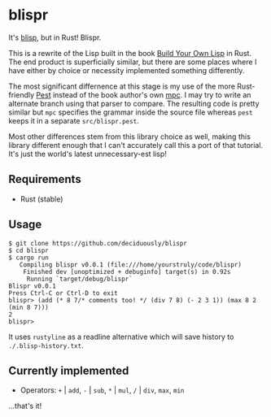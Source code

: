 # blispr

It's [blisp](https://github.com/deciduously/blisp), but in Rust!   Blispr.

This is a rewrite of the Lisp built in the book [Build Your Own Lisp](http://www.buildyourownlisp.com/) in Rust.  The end product is superficially similar, but there are some places where I have either by choice or necessity implemented something differently.

The most significant differnence at this stage is my use of the more Rust-friendly [Pest](https://pest.rs) instead of the book author's own [mpc](https://github.com/orangeduck/mpc).  I may try to write an alternate branch using that parser to compare.  The resulting code is pretty similar but `mpc` specifies the grammar inside the source file whereas `pest` keeps it in a separate `src/blispr.pest`.

Most other differences stem from this library choice as well, making this library different enough that I can't accurately call this a port of that tutorial.  It's just the world's latest unnecessary-est lisp!

## Requirements

* Rust (stable)

## Usage

```shell
$ git clone https://github.com/deciduously/blispr
$ cd blispr
$ cargo run
   Compiling blispr v0.0.1 (file:///home/yourstruly/code/blispr)
    Finished dev [unoptimized + debuginfo] target(s) in 0.92s
     Running `target/debug/blispr`
Blispr v0.0.1
Press Ctrl-C or Ctrl-D to exit
blispr> (add (* 8 7/* comments too! */ (div 7 8) (- 2 3 1)) (max 8 2 (min 8 7)))
2
blispr>
```

It uses `rustyline` as a readline alternative which will save history to `./.blisp-history.txt`.

## Currently implemented

* Operators: `+` | `add`, `-` | `sub`, `*` | `mul`, `/` | `div`, `max`, `min`

...that's it!
